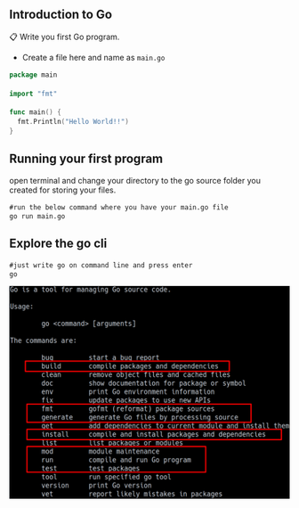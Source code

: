 ## Introduction to Go
📋 Write you first Go program. 

- Create a file here and name as `main.go`

```go
package main

import "fmt"

func main() {
  fmt.Println("Hello World!!")
}
```

## Running your first program
open terminal and change your directory to the go source folder you created for storing your files.

```shell
#run the below command where you have your main.go file
go run main.go
```
## Explore the go cli
```shell
#just write go on command line and press enter
go
```

![](/img/go-cli-highlighted.png)